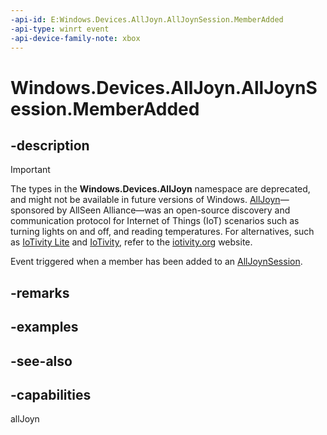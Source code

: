 ```yaml
---
-api-id: E:Windows.Devices.AllJoyn.AllJoynSession.MemberAdded
-api-type: winrt event
-api-device-family-note: xbox
---
```


<!-- Event syntax
public event Windows.Foundation.TypedEventHandler MemberAdded<Windows.Devices.AllJoyn.AllJoynSession,  Windows.Devices.AllJoyn.AllJoynSessionMemberAddedEventArgs>
-->

# Windows.Devices.AllJoyn.AllJoynSession.MemberAdded

## -description

> [!IMPORTANT]
> The types in the **Windows.Devices.AllJoyn** namespace are deprecated, and might not be available in future versions of Windows. [AllJoyn](https://openconnectivity.org/technology/reference-implementation/alljoyn/)&mdash;sponsored by AllSeen Alliance&mdash;was an open-source discovery and communication protocol for Internet of Things (IoT) scenarios such as turning lights on and off, and reading temperatures. For alternatives, such as [IoTivity Lite](https://github.com/iotivity/iotivity-lite) and [IoTivity](https://github.com/iotivity/iotivity), refer to the [iotivity.org](https://iotivity.org/) website.

Event triggered when a member has been added to an [AllJoynSession](alljoynsession.md).

## -remarks

## -examples

## -see-also

## -capabilities
allJoyn
